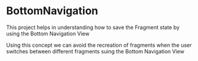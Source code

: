 # BottomNavigation
This project helps in understanding how to save the Fragment state by using the Bottom Navigation View

Using this concept we can avoid the recreation of fragments when the user switches between different fragments suing the Bottom Navigation View
